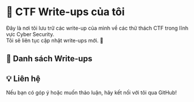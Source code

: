 # 🏴 CTF Write-ups của tôi
Đây là nơi tôi lưu trữ các write-up của mình về các thử thách CTF trong lĩnh vực Cyber Security.  
Tôi sẽ liên tục cập nhật write-ups mới. 🚀

## 📌 Danh sách Write-ups


## 💡 Liên hệ
Nếu bạn có góp ý hoặc muốn thảo luận, hãy kết nối với tôi qua GitHub!
